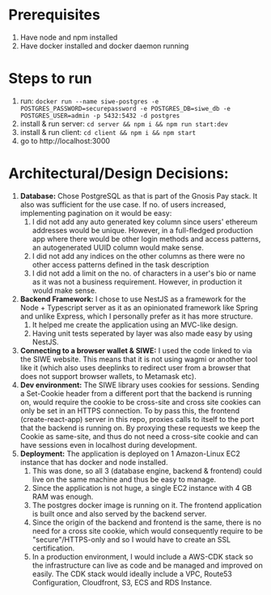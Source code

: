 # Prerequisites
1. Have node and npm installed
2. Have docker installed and docker daemon running

# Steps to run
1. run: `docker run --name siwe-postgres -e POSTGRES_PASSWORD=securepassword -e POSTGRES_DB=siwe_db -e POSTGRES_USER=admin -p 5432:5432 -d postgres`
2. install & run server: `cd server && npm i && npm run start:dev`
3. install & run client: `cd client && npm i && npm start`
4. go to http://localhost:3000

# Architectural/Design Decisions:
1. **Database:** Chose PostgreSQL as that is part of the Gnosis Pay stack. It also was sufficient for the use case. If no. of users increased, implementing pagination on it would be easy:
   1. I did not add any auto generated key column since users' ethereum addresses would be unique. However, in a full-fledged production app where there would be other login methods and access patterns, an autogenerated UUID column would make sense.
   2. I did not add any indices on the other columns as there were no other access patterns defined in the task description
   3. I did not add a limit on the no. of characters in a user's bio or name as it was not a business requirement. However, in production it would make sense.
2. **Backend Framework:** I chose to use NestJS as a framework for the Node + Typescript server as it as an opinionated framework like Spring and unlike Express, which I personally prefer as it has more structure.
   1. It helped me create the application using an MVC-like design.
   2. Having unit tests seperated by layer was also made easy by using NestJS.
3. **Connecting to a browser wallet & SIWE:** I used the code linked to via the SIWE website. This means that it is not using wagmi or another tool like it (which also uses deeplinks to redirect user from a browser that does not support browser wallets, to Metamask etc). 
4. **Dev environment:** The SIWE library uses cookies for sessions. Sending a Set-Cookie header from a different port that the backend is running on, would require the cookie to be cross-site and cross site cookies can only be set in an HTTPS connection. To by pass this, the frontend (create-react-app) server in this repo, proxies calls to itself to the port that the backend is running on. By proxying these requests we keep the Cookie as same-site, and thus do not need a cross-site cookie and can have sessions even in localhost during development.
5. **Deployment:** The application is deployed on 1 Amazon-Linux EC2 instance that has docker and node installed.
   1. This was done, so all 3 (database engine, backend & frontend) could live on the same machine and thus be easy to manage.
   2. Since the application is not huge, a single EC2 instance with 4 GB RAM was enough.
   3. The postgres docker image is running on it. The frontend application is built once and also served by the backend server.
   4. Since the origin of the backend and frontend is the same, there is no need for a cross site cookie, which would consequently require to be "secure"/HTTPS-only and so I would  have to create an SSL certification.
   5. In a production environment, I would include a AWS-CDK stack so the infrastructure can live as code and be managed and improved on easily. The CDK stack would ideally include a VPC, Route53 Configuration, Cloudfront, S3, ECS and RDS Instance.